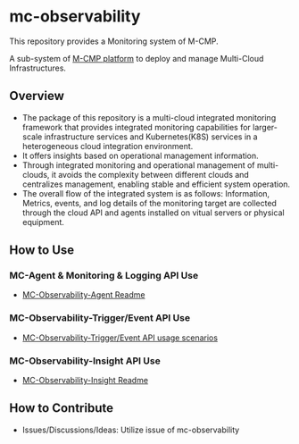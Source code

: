 # mc-observability

This repository provides a Monitoring system of M-CMP.

A sub-system of [M-CMP platform](https://github.com/m-cmp/docs/tree/main) to deploy and manage Multi-Cloud Infrastructures. 

## Overview

- The package of this repository is a multi-cloud integrated monitoring framework that provides integrated monitoring capabilities for larger-scale infrastructure services and Kubernetes(K8S) services in a heterogeneous cloud integration environment.
- It offers insights based on operational management information.
- Through integrated monitoring and operational management of multi-clouds, it avoids the complexity between different clouds and centralizes management, enabling stable and efficient system operation.
- The overall flow of the integrated system is as follows: Information, Metrics, events, and log details of the monitoring target are collected through the cloud API and agents installed on vitual servers or physical equipment.

## How to Use

### MC-Agent & Monitoring & Logging API Use 
 - [MC-Observability-Agent Readme](./java-module/README.md)

### MC-Observability-Trigger/Event API Use
 - [MC-Observability-Trigger/Event API usage scenarios](https://github.com/m-cmp/mc-observability/issues/39)

### MC-Observability-Insight API Use
 - [MC-Observability-Insight Readme](./python/README.md)

## How to Contribute

- Issues/Discussions/Ideas: Utilize issue of mc-observability
